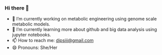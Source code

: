 ### Hi there 👋
- 🔭 I’m currently working on metabolic engineering using genome scale metabolic models.
- 🌱 I’m currently learning more about github and big data analysis using jupyter notebooks.
- 📫 How to reach me: dipsiii@gmail.com
- 😄 Pronouns: She/Her

<!--
**deebnrg/deebnrg** is a ✨ _special_ ✨ repository because its `README.md` (this file) appears on your GitHub profile.

- 👯 I’m looking to collaborate on ...
- 🤔 I’m looking for help with ...
- 💬 Ask me about ...
- 📫 How to reach me: ...
- 😄 Pronouns: ...
- ⚡ Fun fact: ...
-->
